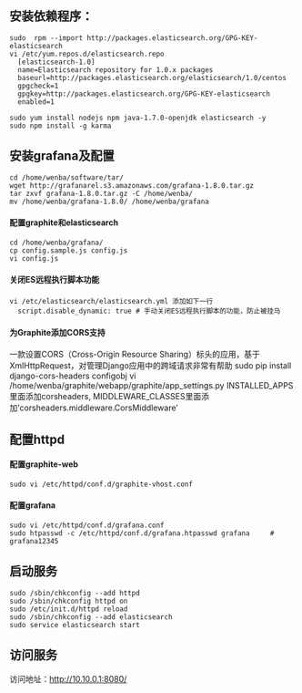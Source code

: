 ## 安装依赖程序：

    sudo  rpm --import http://packages.elasticsearch.org/GPG-KEY-elasticsearch
    vi /etc/yum.repos.d/elasticsearch.repo
      [elasticsearch-1.0]
      name=Elasticsearch repository for 1.0.x packages
      baseurl=http://packages.elasticsearch.org/elasticsearch/1.0/centos
      gpgcheck=1
      gpgkey=http://packages.elasticsearch.org/GPG-KEY-elasticsearch
      enabled=1

    sudo yum install nodejs npm java-1.7.0-openjdk elasticsearch -y
    sudo npm install -g karma

## 安装grafana及配置
    cd /home/wenba/software/tar/
    wget http://grafanarel.s3.amazonaws.com/grafana-1.8.0.tar.gz
    tar zxvf grafana-1.8.0.tar.gz -C /home/wenba/
    mv /home/wenba/grafana-1.8.0/ /home/wenba/grafana

#### 配置graphite和elasticsearch

    cd /home/wenba/grafana/
    cp config.sample.js config.js
    vi config.js 

#### 关闭ES远程执行脚本功能

    vi /etc/elasticsearch/elasticsearch.yml 添加如下一行
      script.disable_dynamic: true # 手动关闭ES远程执行脚本的功能，防止被挂马


#### 为Graphite添加CORS支持

一款设置CORS（Cross-Origin Resource Sharing）标头的应用，基于XmlHttpRequest，对管理Django应用中的跨域请求非常有帮助
    sudo pip install django-cors-headers configobj
    vi /home/wenba/graphite/webapp/graphite/app_settings.py
      INSTALLED_APPS里面添加corsheaders, MIDDLEWARE_CLASSES里面添加’corsheaders.middleware.CorsMiddleware’

## 配置httpd

#### 配置graphite-web
    sudo vi /etc/httpd/conf.d/graphite-vhost.conf
    
#### 配置grafana
    sudo vi /etc/httpd/conf.d/grafana.conf
    sudo htpasswd -c /etc/httpd/conf.d/grafana.htpasswd grafana     # grafana12345

## 启动服务

    sudo /sbin/chkconfig --add httpd
    sudo /sbin/chkconfig httpd on
    sudo /etc/init.d/httpd reload
    sudo /sbin/chkconfig --add elasticsearch
    sudo service elasticsearch start

## 访问服务

访问地址：http://10.10.0.1:8080/
